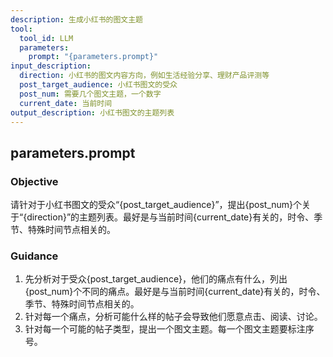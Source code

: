 ```yaml
---
description: 生成小红书的图文主题
tool:
  tool_id: LLM
  parameters:
    prompt: "{parameters.prompt}"
input_description:
  direction: 小红书的图文内容方向，例如生活经验分享、理财产品评测等
  post_target_audience: 小红书图文的受众
  post_num: 需要几个图文主题，一个数字
  current_date: 当前时间
output_description: 小红书图文的主题列表
---
```

## parameters.prompt

### Objective
请针对于小红书图文的受众“{post_target_audience}”，提出{post_num}个关于“{direction}”的主题列表。最好是与当前时间{current_date}有关的，时令、季节、特殊时间节点相关的。

### Guidance
1. 先分析对于受众{post_target_audience}，他们的痛点有什么，列出{post_num}个不同的痛点。最好是与当前时间{current_date}有关的，时令、季节、特殊时间节点相关的。
2. 针对每一个痛点，分析可能什么样的帖子会导致他们愿意点击、阅读、讨论。
3. 针对每一个可能的帖子类型，提出一个图文主题。每一个图文主题要标注序号。